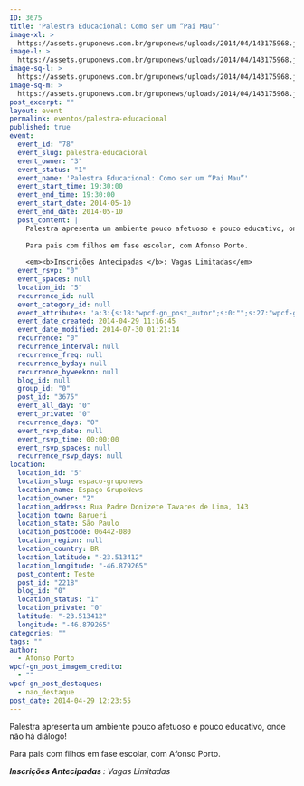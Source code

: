 ```yaml
---
ID: 3675
title: 'Palestra Educacional: Como ser um “Pai Mau”'
image-xl: >
  https://assets.gruponews.com.br/gruponews/uploads/2014/04/143175968.jpg
image-l: >
  https://assets.gruponews.com.br/gruponews/uploads/2014/04/143175968.jpg
image-sq-l: >
  https://assets.gruponews.com.br/gruponews/uploads/2014/04/143175968.jpg
image-sq-m: >
  https://assets.gruponews.com.br/gruponews/uploads/2014/04/143175968.jpg
post_excerpt: ""
layout: event
permalink: eventos/palestra-educacional
published: true
event:
  event_id: "78"
  event_slug: palestra-educacional
  event_owner: "3"
  event_status: "1"
  event_name: 'Palestra Educacional: Como ser um “Pai Mau”'
  event_start_time: 19:30:00
  event_end_time: 19:30:00
  event_start_date: 2014-05-10
  event_end_date: 2014-05-10
  post_content: |
    Palestra apresenta um ambiente pouco afetuoso e pouco educativo, onde não há diálogo!
    
    Para pais com filhos em fase escolar, com Afonso Porto.
    
    <em><b>Inscrições Antecipadas </b>: Vagas Limitadas</em>
  event_rsvp: "0"
  event_spaces: null
  location_id: "5"
  recurrence_id: null
  event_category_id: null
  event_attributes: 'a:3:{s:18:"wpcf-gn_post_autor";s:0:"";s:27:"wpcf-gn_post_imagem_credito";s:0:"";s:22:"wpcf-gn_post_destaques";s:14:"destaque_medio";}'
  event_date_created: 2014-04-29 11:16:45
  event_date_modified: 2014-07-30 01:21:14
  recurrence: "0"
  recurrence_interval: null
  recurrence_freq: null
  recurrence_byday: null
  recurrence_byweekno: null
  blog_id: null
  group_id: "0"
  post_id: "3675"
  event_all_day: "0"
  event_private: "0"
  recurrence_days: "0"
  event_rsvp_date: null
  event_rsvp_time: 00:00:00
  event_rsvp_spaces: null
  recurrence_rsvp_days: null
location:
  location_id: "5"
  location_slug: espaco-gruponews
  location_name: Espaço GrupoNews
  location_owner: "2"
  location_address: Rua Padre Donizete Tavares de Lima, 143
  location_town: Barueri
  location_state: São Paulo
  location_postcode: 06442-080
  location_region: null
  location_country: BR
  location_latitude: "-23.513412"
  location_longitude: "-46.879265"
  post_content: Teste
  post_id: "2218"
  blog_id: "0"
  location_status: "1"
  location_private: "0"
  latitude: "-23.513412"
  longitude: "-46.879265"
categories: ""
tags: ""
author:
  - Afonso Porto
wpcf-gn_post_imagem_credito:
  - ""
wpcf-gn_post_destaques:
  - nao_destaque
post_date: 2014-04-29 12:23:55
---
```

Palestra apresenta um ambiente pouco afetuoso e pouco educativo, onde não há diálogo!

Para pais com filhos em fase escolar, com Afonso Porto.

<em><b>Inscrições Antecipadas </b>: Vagas Limitadas</em>